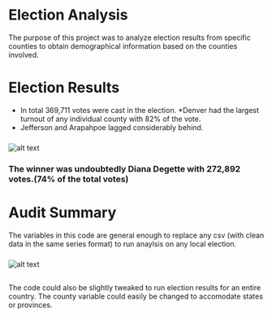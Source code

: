 # Election Analysis
The purpose of this project was to analyze election results from specific counties to obtain demographical information based on the counties involved. 

# Election Results
* In total 369,711 votes were cast in the election.
*Denver had the largest turnout of any individual county with 82% of the vote.
* Jefferson and Arapahpoe lagged considerably behind. 
###
![alt text](https://raw.githubusercontent.com/zackarymeadows/election_analysis/main/county%20results.png)
### The winner was undoubtedly Diana Degette with 272,892 votes.(74% of the total votes)

# Audit Summary 
The variables in this code are general enough to replace any csv (with clean data in the same series format) to run anaylsis on any local election.
###
![alt text](https://raw.githubusercontent.com/zackarymeadows/election_analysis/main/samplecode.png)
##
The code could also be slightly tweaked to run election results for an entire country. The county variable could easily be changed to accomodate states or provinces. 


